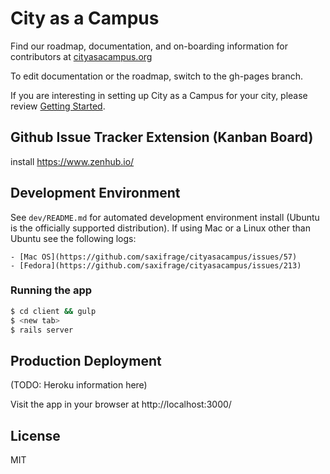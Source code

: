 # City as a Campus

Find our roadmap, documentation, and on-boarding information for contributors at [cityasacampus.org](http://cityasacampus.org)

To edit documentation or the roadmap, switch to the gh-pages branch.

If you are interesting in setting up City as a Campus for your city, please review [Getting Started](https://github.com/saxifrage/cityasacampus/blob/master/GETTING_STARTED.md).

## Github Issue Tracker Extension (Kanban Board)
install https://www.zenhub.io/

## Development Environment

See `dev/README.md` for automated development environment install (Ubuntu is the officially supported distribution). If using Mac or a Linux other than Ubuntu see the following logs: 

```
- [Mac OS](https://github.com/saxifrage/cityasacampus/issues/57)
- [Fedora](https://github.com/saxifrage/cityasacampus/issues/213)
```

### Running the app

```bash
$ cd client && gulp
$ <new tab>
$ rails server
```

## Production Deployment

(TODO: Heroku information here)

Visit the app in your browser at http://localhost:3000/

## License
MIT

